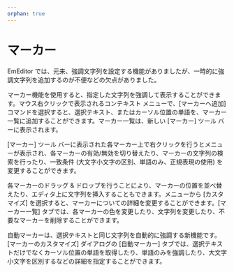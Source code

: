 ```yaml
---
orphan: true
---
```

# マーカー

EmEditor では、元来、強調文字列を設定する機能がありましたが、一時的に強調文字列を追加するのが不便などの欠点がありました。

マーカー機能を使用すると、指定した文字列を強調して表示することができます。マウス右クリックで表示されるコンテキスト メニューで、\[マーカーへ追加\] コマンドを選択すると、選択テキスト、またはカーソル位置の単語を、マーカー一覧に追加することができます。マーカー一覧は、新しい \[マーカー\] ツール バーに表示されます。

\[マーカー\] ツール バーに表示された各マーカー上で右クリックを行うとメニューが表示され、各マーカーの有効/無効を切り替えたり、マーカーの文字列の検索を行ったり、一致条件 (大文字小文字の区別、単語のみ、正規表現の使用) を変更することができます。

各マーカーのドラッグ & ドロップを行うことにより、マーカーの位置を並べ替えたり、エディタ上に文字列を挿入することもできます。メニューから \[カスタマイズ\] を選択すると、マーカーについての詳細を変更することができます。\[マーカー一覧\] タブでは、各マーカーの色を変更したり、文字列を変更したり、不要なマーカーを削除することができます。

自動マーカーは、選択テキストと同じ文字列を自動的に強調する新機能です。\[マーカーのカスタマイズ\] ダイアログの \[自動マーカー\] タブでは、選択テキストだけでなくカーソル位置の単語を取得したり、単語のみを強調したり、大文字小文字を区別するなどの詳細を指定することができます。
